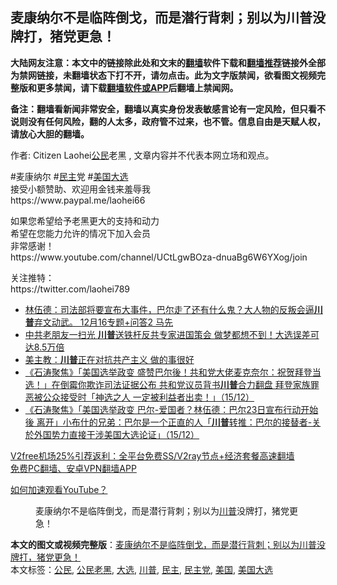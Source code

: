  <h2>麦康纳尔不是临阵倒戈，而是潜行背刺；别以为川普没牌打，猪党更急！</h2> <p class="notice"><b>大陆网友注意：本文中的链接除此处和文末的<a href="https://github.com/bannedbook/fanqiang" >翻墙</a>软件下载和<a href="https://github.com/killgcd/justmysocks/blob/master/README.md">翻墙推荐</a>链接外全部为禁网链接，未翻墙状态下打不开，请勿点击。此为文字版禁闻，欲看图文视频完整版和更多禁闻，请下载<a href="https://github.com/bannedbook/fanqiang">翻墙软件或APP</a>后翻墙上禁闻网。</p><p>备注：翻墙看新闻非常安全，翻墙以真实身份发表敏感言论有一定风险，但只看不说则没有任何风险，翻的人太多，政府管不过来，也不管。信息自由是天赋人权，请放心大胆的翻墙。</b></p>  <div class="entry"> <p>作者: Citizen Laohei<a href="https://www.bannedbook.org/bnews/tag/%e5%85%ac%e6%b0%91/" class="st_tag internal_tag" rel="tag" title="标签 公民 下的日志">公民</a>老黑 , 文章内容并不代表本网立场和观点。</p> <figure></figure> <p>#麦康纳尔 #<a href="https://www.bannedbook.org/bnews/tag/%e6%b0%91%e4%b8%bb/" class="st_tag internal_tag" rel="tag" title="标签 民主 下的日志">民主</a>党 #<a href="https://www.bannedbook.org/bnews/tag/%e7%be%8e%e5%9b%bd/" class="st_tag internal_tag" rel="tag" title="标签 美国 下的日志">美国</a><a href="https://www.bannedbook.org/bnews/tag/%e5%a4%a7%e9%80%89/" class="st_tag internal_tag" rel="tag" title="标签 大选 下的日志">大选</a><br /> 接受小额赞助、欢迎用金钱来羞辱我<br /> https://www.paypal.me/laohei66</p> <p>如果您希望给予老黑更大的支持和动力<br /> 希望在您能力允许的情况下加入会员<br /> 非常感谢！<br /> https://www.youtube.com/channel/UCtLgwBOza-dnuaBg6W6YXog/join</p>  <p>关注推特：<br /> https://twitter.com/laohei789</p> <ul class='op-related-articles' title='相关阅读'> <li><a href='https://www.bannedbook.org/bnews/bannedvideo/20201216/1448513.html' target='_blank'>林伍德：司法部将要宣布大事件，巴尔走了还有什么鬼？大人物的反叛会逼<b>川普</b>弃文动武。 12月16专题+问答2 马先</a></li> <li><a href='https://www.bannedbook.org/bnews/cnnews/20201216/1448504.html' target='_blank'>中共老朋友一扫光 <b>川普</b>送铁杆反共专家进国策会 做梦都想不到！大选误差可达8.5万倍</a></li> <li><a href='https://www.bannedbook.org/bnews/cbnews/20201216/1448474.html' target='_blank'>美主教：<b>川普</b>正在对抗共产主义 做的事很好</a></li> <li><a href='https://www.bannedbook.org/bnews/bannedvideo/20201216/1448471.html' target='_blank'>《石涛聚焦》「美国选举政变 盛赞巴尔後！共和党大佬麦克奈尔：祝贺拜登当选！」在倒霉你欺诈司法证据公布 共和党议员背书<b>川普</b>合力翻盘 拜登家族罪恶被公众接受时「神选之人 一定被利益者出卖！」（15/12）</a></li> <li><a href='https://www.bannedbook.org/bnews/bannedvideo/20201216/1448470.html' target='_blank'>《石涛聚焦》「美国选举政变 巴尔-爱国者？林伍德：巴尔23日宣布行动开始後 离开」小布什的兄弟：巴尔是一个正直的人「<b>川普</b>转推：巴尔的接替者-关於外国势力直接干涉美国大选论证」（15/12）</a></li> </ul> <p class="texttj"> <a href="https://github.com/bannedbook/fanqiang/wiki/V2ray%E6%9C%BA%E5%9C%BA" target="_blank">V2free机场25%引荐返利：全平台免费SS/V2ray节点+经济套餐高速翻墙</a><br/> <a href="https://github.com/bannedbook/fanqiang/wiki/%E7%A6%81%E9%97%BB%E7%BD%91%E5%AE%89%E5%8D%93%E7%BF%BB%E5%A2%99%E6%96%B0%E9%97%BBAPP" target="_blank">免费PC翻墙、安卓VPN翻墙APP</a></p><p><a href='https://www.bannedbook.org/bnews/topimagenews/20180409/925596.html' target='_blank'>如何加速观看YouTube？ </a></p> <figure class='op-interactive'><figcaption>麦康纳尔不是临阵倒戈，而是潜行背刺；别以为<a href="https://www.bannedbook.org/bnews/tag/%e5%b7%9d%e6%99%ae/" class="st_tag internal_tag" rel="tag" title="标签 川普 下的日志">川普</a>没牌打，猪党更急！</figcaption></figure> </p> <a name='sharetosocial'></a>       <div><b>本文的图文或视频完整版</b>：<a href='https://www.bannedbook.org/bnews/bannedvideo/20201216/1448534.html'>麦康纳尔不是临阵倒戈，而是潜行背刺；别以为川普没牌打，猪党更急！</a></div>  </div><!--END ENTRY--> <div class="postfooter"> <div>本文标签：<a href="https://www.bannedbook.org/bnews/tag/%e5%85%ac%e6%b0%91/" rel="tag">公民</a>, <a href="https://www.bannedbook.org/bnews/tag/%e5%85%ac%e6%b0%91%e8%80%81%e9%bb%91/" rel="tag">公民老黑</a>, <a href="https://www.bannedbook.org/bnews/tag/%e5%a4%a7%e9%80%89/" rel="tag">大选</a>, <a href="https://www.bannedbook.org/bnews/tag/%e5%b7%9d%e6%99%ae/" rel="tag">川普</a>, <a href="https://www.bannedbook.org/bnews/tag/%e6%b0%91%e4%b8%bb/" rel="tag">民主</a>, <a href="https://www.bannedbook.org/bnews/tag/%e6%b0%91%e4%b8%bb%e5%85%9a/" rel="tag">民主党</a>, <a href="https://www.bannedbook.org/bnews/tag/%e7%be%8e%e5%9b%bd/" rel="tag">美国</a>, <a href="https://www.bannedbook.org/bnews/tag/%e7%be%8e%e5%9b%bd%e5%a4%a7%e9%80%89/" rel="tag">美国大选</a></div>  </div><!--END POSTFOOTER--> 